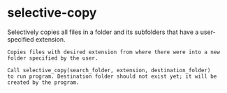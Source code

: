 # selective-copy
Selectively copies all files in a folder and its subfolders that have a user-specified extension.

    Copies files with desired extension from where there were into a new folder specified by the user.
    
    Call selective_copy(search_folder, extension, destination_folder)
    to run program. Destination folder should not exist yet; it will be created by the program.
